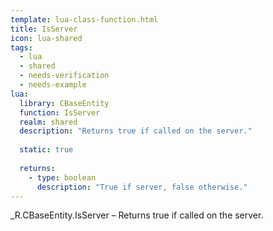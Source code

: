 ```yaml
---
template: lua-class-function.html
title: IsServer
icon: lua-shared
tags:
  - lua
  - shared
  - needs-verification
  - needs-example
lua:
  library: CBaseEntity
  function: IsServer
  realm: shared
  description: "Returns true if called on the server."
  
  static: true
  
  returns:
    - type: boolean
      description: "True if server, false otherwise."
---
```


<div class="lua__search__keywords">
_R.CBaseEntity.IsServer &#x2013; Returns true if called on the server.
</div>
